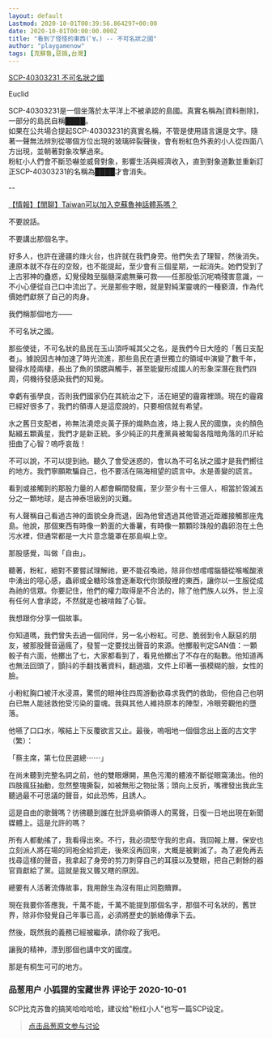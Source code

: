```yaml
---
layout: default
Lastmod: 2020-10-01T00:39:56.864297+00:00
date: 2020-10-01T00:00:00.000Z
title: "看到了怪怪的東西(ﾟ∀。) -- 不可名狀之國"
author: "playgamenow"
tags: [克蘇魯,惡搞,台灣]
---
```


[SCP-40303231 不可名狀之國]( "https://twitter.com/kagerokansouki/status/1311324148237348868")  
  
Euclid  
  
SCP-40303231是一個坐落於太平洋上不被承認的島國。真實名稱為\[資料刪除\]，一部分的島民自稱████。  
如果在公共場合提起SCP-40303231的真實名稱，不管是使用語言還是文字。隨著一聲無法辨別從哪個方位出現的玻璃碎裂聲後，會有粉紅色外表的小人從四面八方出現，並朝著對象攻擊過來。  
粉紅小人們會不斷恐嚇並威脅對象，影響生活與經濟收入，直到對象道歉並重新訂正SCP-40303231的名稱為████才會消失。  
  
\--  
  
[【情報】【閒聊】Taiwan可以加入克蘇魯神話體系嗎？]( "https://forum.gamer.com.tw/C.php?bsn=60076&gothis=68991050&page=1&snA=5940862&subbsn=0#68991050")  
  
不要說話。  
  
不要講出那個名字。  
  
好多人，也許在邊疆的烽火台，也許就在我們身旁。他們失去了理智，然後消失。連原本就不存在的空殼，也不能提起，至少會有三個星期，一起消失。她們受到了上古邪神的蠱惑，幻覺侵蝕至腦髓深處無藥可救——任那股低沉呢喃殘害意識，一不小心便從自己口中流出了。光是那些字眼，就是對純潔靈魂的一種褻瀆，作為代價她們獻祭了自己的肉身。  
  
  
我們稱那個地方——  
  
不可名狀之國。  
  
  
那些使徒，不可名狀的島民在玉山頂呼喊其父之名，是我們今日大陸的「舊日支配者」。據說因古神加速了時光流進，那些島民在遺世獨立的領域中演變了數千年，變得水陸兩棲，長出了魚的頭腮與觸手，甚至能變形成國人的形象深潛在我們四周，伺機待發感染我們的知覺。  
  
幸虧有張學良，否則我們國家仍在其統治之下，活在絕望的霾霧裡頭。現在的霾霧已經好很多了，我們的領導人是這麼說的，只要相信就有希望。  
  
  
水之舊日支配者，祢無法澆熄炎黃子孫的熾熱血液，烙上我人民的國旗，炎的顏色點綴五顆黃星，我們才是新正統。多少純正的共產黨員被匍匐各陰暗角落的爪牙給扭曲了心智？嗚呼哀哉！  
  
不可以說，不可以提到祂。聽久了會受迷惑的，會以為不可名狀之國才是我們嚮往的地方。我們寧願欺騙自己，也不要活在隔海相望的謊言中。水是善變的謊言。  
  
看到或接觸到的那股力量的人都會瞬間發瘋，至少至少有十三億人，相當於毀滅五分之一顆地球，是古神泰坦級別的災難。  
  
有人聲稱自己看過古神的面貌全身而退，因為他曾透過其他管道近距離接觸那座鬼島。他說，那個東西有時像一黔面的大番薯，有時像一顆顆珍珠般的蟲卵泡在土色污水裡，但通常都是一大片意念籠罩在那島嶼上空。  
  
  
那股感覺，叫做「自由」。  
  
  
聽著，粉紅，絕對不要嘗試理解祂，更不能召喚祂，除非你想嚐嚐腦髓從喉嚨酸液中湧出的噁心感，蟲卵或全糖珍珠會逐漸取代你頭殼裡的東西，讓你以一生服從成為祂的信眾。你要記住，他們的權力取得是不合法的，除了他們族人以外，世上沒有任何人會承認，不然就是也被啃蝕了心智。  
  
  
  
我想跟你分享一個故事。  
  
你知道嗎，我們曾失去過一個同伴，另一名小粉紅。可悲、脆弱到令人厭惡的朋友，被那股聲音逼瘋了，發誓一定要找出聲音的來源。他擲骰判定SAN值：一顆骰子有六面，他擲出了七，大家都看到了，看見他擲出了不存在的點數。他知道再也無法回頭了，顫抖的手翻找著資料，翻過牆，文件上印著一張模糊的臉，女性的臉。  
  
小粉紅胸口被汗水浸濕，驚慌的眼神往四周游動欲尋求我們的救助，但他自己也明白已無人能拯救他受污染的靈魂。我與其他人維持原本的陣型，冷眼旁觀他的墮落。  
  
他嚥了口口水，喉結上下反覆欲言又止。最後，嗚咽地一個個念出上面的古文字（繁）：  
  
「蔡主席，第七位民選總⋯⋯」  
  
  
在尚未聽到完整名詞之前，他的雙眼爆開，黑色污濁的體液不斷從眼窩湧出。他的四肢瘋狂抽動，忽然整塊撕裂，如被無形之物扯落；頭向上反折，嘴裡發出我此生聽過最不可思議的聲音，如此恐怖，且誘人。  
  
這是自由的歌聲嗎？彷彿聽到誰在批評島嶼領導人的罵聲，日復一日地出現在新聞媒體上。這是允許的嗎？  
  
所有人都動搖了，我看得出來。不行，我必須堅守我的忠貞。我回報上層，保安也立刻派人將在場的同袍全給抓走，後來沒再回來，大概是被剿滅了。為了避免再去找尋這樣的聲音，我拿起了身旁的剪刀刺穿自己的耳膜以及雙眼，把自己剩餘的器官貢獻給了黨。這就是我又聾又瞎的原因。  
  
  
總要有人活著流傳故事，我用餘生為沒有阻止同胞贖罪。  
  
現在我要你答應我，千萬不能，千萬不能提到那個名字，那個不可名狀的，舊世界，除非你發覺自己年事已高，必須將歷史的脈絡傳承下去。  
  
  
然後，既然我的義務已經被繼承，請你殺了我吧。  
  
讓我的精神，漂到那個也講中文的國度。  
  
  
那是有桐生可可的地方。

            
### 品葱用户 **小狐狸的宝藏世界** 评论于 2020-10-01
        
SCP比克苏鲁的搞笑哈哈哈哈，建议给"粉红小人"也写一篇SCP设定。
        






> [点击品葱原文参与讨论](https://pincong.rocks/article/24611)

